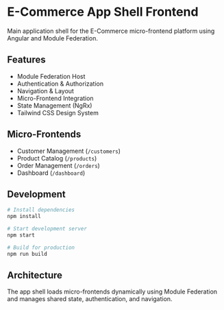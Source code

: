 # E-Commerce App Shell Frontend

Main application shell for the E-Commerce micro-frontend platform using Angular and Module Federation.

## Features

- Module Federation Host
- Authentication & Authorization
- Navigation & Layout
- Micro-Frontend Integration
- State Management (NgRx)
- Tailwind CSS Design System

## Micro-Frontends

- Customer Management (`/customers`)
- Product Catalog (`/products`)
- Order Management (`/orders`)
- Dashboard (`/dashboard`)

## Development

```bash
# Install dependencies
npm install

# Start development server
npm start

# Build for production
npm run build
```

## Architecture

The app shell loads micro-frontends dynamically using Module Federation and manages shared state, authentication, and navigation.
